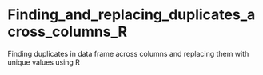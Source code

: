 # Finding_and_replacing_duplicates_across_columns_R
Finding duplicates in data frame across columns and replacing them with unique values using R
